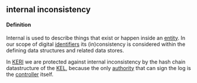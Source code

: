 ## internal inconsistency

<h4>Definition</h4><p>Internal is used to describe things that exist or happen inside an <a href="entity">entity</a>. In our scope of digital <a href="identifier">identifiers</a> its (in)consistency is considered within the defining data structures and related data stores.</p><p>In <a href="key-event-receipt-infrastructure">KERI</a> we are protected against internal inconsistency by the hash chain datastructure of the <a href="key-event-log">KEL</a>, because the only <a href="authority">authority</a> that can sign the log is the <a href="controller">controller</a> itself.</p>

